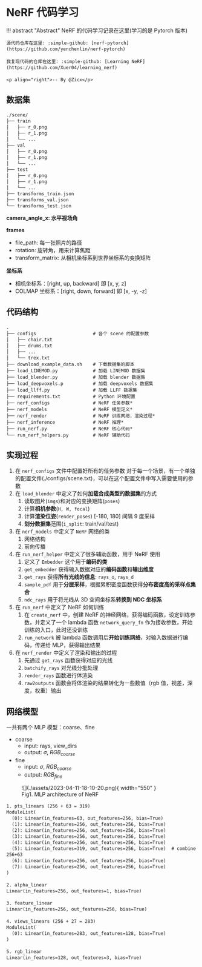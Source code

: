 # NeRF 代码学习

!!! abstract "Abstract"
    NeRF 的代码学习记录在这里(学习的是 Pytorch 版本)

    源代码仓库在这里: :simple-github: [nerf-pytorch](https://github.com/yenchenlin/nerf-pytorch)

    我复现代码的仓库在这里: :simple-github: [Learning NeRF](https://github.com/Xuer04/learning_nerf)

    <p align="right">-- By @Zicx</p>

## 数据集

```
./scene/
├── train
│   ├── r_0.png
│   ├── r_1.png
│   └── ...
├── val
│   ├── r_0.png
│   ├── r_1.png
│   └── ...
├── test
│   ├── r_0.png
│   ├── r_1.png
│   └── ...
├── transforms_train.json
├── transforms_val.json
└── transforms_test.json
```

**camera_angle_x: 水平视场角**

**frames**

- file_path: 每一张照片的路径
- rotation: 旋转角，用来计算焦距
- transform_matrix: 从相机坐标系到世界坐标系的变换矩阵
 
**坐标系**

- 相机坐标系：[right, up, backward] 即 [x, y, z]
- COLMAP 坐标系：[right, down, forward] 即 [x, -y, -z]

## 代码结构

```
.
├── configs                     # 各个 scene 的配置参数
│   ├── chair.txt
│   ├── drums.txt
│   ├── ...
│   └── trex.txt
├── download_example_data.sh    # 下载数据集的脚本
├── load_LINEMOD.py             # 加载 LINEMOD 数据集
├── load_blender.py             # 加载 blender 数据集
├── load_deepvoxels.p           # 加载 deepvoxels 数据集
├── load_llff.py                # 加载 LLFF 数据集
├── requirements.txt            # Python 环境配置
├── nerf_configs                # NeRF 任务参数*
├── nerf_models                 # NeRF 模型定义*
├── nerf_render                 # NeRF 训练网络，渲染过程*
├── nerf_inference              # NeRF 推理*
├── run_nerf.py                 # NeRF 核心代码*
└── run_nerf_helpers.py         # NeRF 辅助代码
```

## 实现过程

1. 在 `nerf_configs` 文件中配置好所有的任务参数
  对于每一个场景，有一个单独的配置文件(./configs/scene.txt)，可以在这个配置文件中写入需要使用的参数
2. 在 `load_blender` 中定义了如何**加载合成类型的数据集**的方式
	1. 读取图片(`imgs`)和对应的变换矩阵(`poses`)
	2. 计算**相机参数**(`H, W, focal`)
	3. 计算**渲染位姿**(`render_poses`) [-180, 180] 间隔 9 度采样
	4. **划分数据集**范围(`i_split`: train/val/test)
3. 在 `nerf_models` 中定义了 `NeRF` 网络的类
	1. 网络结构
	2. 前向传播
4. 在 `run_nerf_helper` 中定义了很多辅助函数，用于 NeRF 使用
	1. 定义了 `Embedder` 这个用于**编码的类**
	2. `get_embedder` 获得输入数据对应的**编码函数**和**输出维度**
	3. `get_rays` 获得**所有光线的信息**: `rays_o`, `rays_d`
	4. `sample_pdf` 用于**分层采样**，根据累积密度函数获得**分布密度高的采样点集合**
	5. `ndc_rays` 用于将光线从 3D 空间坐标系**转换到 NDC 坐标系**
5. 在 `run_nerf` 中定义了 NeRF 如何训练
	1. 在 `create_nerf` 中，创建 NeRF 的神经网络，获得编码函数，设定训练参数，并定义了一个 lambda 函数 `network_query_fn` 作为接收参数，开始训练的入口，此时还没训练
	2.  `run_network` 被 lambda 函数调用后**开始训练网络**，对输入数据进行编码，传递给 MLP，获得输出结果
6. 在 `nerf_render` 中定义了渲染和输出的过程
	1. 先通过 `get_rays` 函数获得对应的光线
	2.  `batchify_rays` 对光线分批处理
	3.  `render_rays` 函数进行体渲染
	4.  `raw2outputs` 函数会将体渲染的结果转化为一些数值（rgb 值，视差，深度，权重）输出

## 网络模型

一共有两个 MLP 模型：coarse、fine

- coarse
	- input: rays, view_dirs
	- output: $\sigma$, $RGB_{coarse}$
- fine
	- input: $\sigma$, $RGB_{coarse}$
	- output: $RGB_{fine}$
	
<figure markdown>
  ![](./assets/2023-04-11-18-10-20.png){ width="550" }
  <figcaption>Fig1. MLP architecture of NeRF</figcaption>
</figure>

```
1. pts_linears (256 + 63 = 319)
ModuleList(
  (0): Linear(in_features=63, out_features=256, bias=True)
  (1): Linear(in_features=256, out_features=256, bias=True)
  (2): Linear(in_features=256, out_features=256, bias=True)
  (3): Linear(in_features=256, out_features=256, bias=True)
  (4): Linear(in_features=256, out_features=256, bias=True)
  (5): Linear(in_features=319, out_features=256, bias=True)  # combine 256+63
  (6): Linear(in_features=256, out_features=256, bias=True)
  (7): Linear(in_features=256, out_features=256, bias=True)
)

2. alpha_linear
Linear(in_features=256, out_features=1, bias=True)

3. feature_linear
Linear(in_features=256, out_features=256, bias=True)

4. views_linears (256 + 27 = 283)
ModuleList(
  (0): Linear(in_features=283, out_features=128, bias=True)
)

5. rgb_linear
Linear(in_features=128, out_features=3, bias=True)
```
